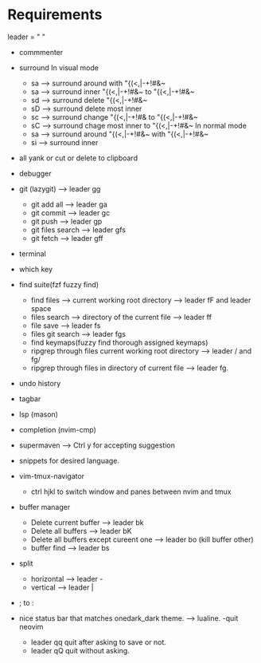 # Requirements

leader = " "
- commmenter
- surround
    In visual mode
    - sa --> surround around with "{(<,\|-+!#&~
    - sa --> surround inner "{(<,\|-+!#&~ to "{(<,\|-+!#&~
    - sd --> surround delete "{(<,\|-+!#&~
    - sD --> surround delete most inner
    - sc --> surround change "{(<,\|-+!#& to "{(<,\|-+!#&~
    - sC --> surround chage most inner to "{(<,\|-+!#&~
    In normal mode
    - sa --> surround around "{(<,\|-+!#&~ with "{(<,\|-+!#&~
    - si --> surround inner 
- all yank or cut or delete to clipboard


- debugger
- git (lazygit) --> leader gg
    - git add all --> leader ga
    - git commit --> leader gc
    - git push --> leader gp
    - git files search --> leader gfs
    - git fetch --> leader gff
- terminal
- which key
- find suite(fzf fuzzy find)
    - find files --> current working root directory --> leader fF and leader space
    - files search --> directory of the current file --> leader ff
    - file save --> leader fs
    - files git search --> leader fgs
    - find keymaps(fuzzy find thorough assigned keymaps)
    - ripgrep through files current working root directory --> leader /  and fg/
    - ripgrep through files in directory of current file --> leader fg.
- undo history
- tagbar
- lsp (mason)
- completion (nvim-cmp)
- supermaven --> Ctrl y for accepting suggestion
- snippets for desired language.
- vim-tmux-navigator
    - ctrl hjkl to switch window and panes between nvim and tmux
- buffer manager
    - Delete current buffer --> leader bk
    - Delete all buffers --> leader bK
    - Delete all buffers except cureent one --> leader bo (kill buffer other)
    - buffer find  --> leader bs
- split
    - horizontal --> leader -
    - vertical --> leader |
- ; to :
- nice status bar that matches onedark_dark theme. --> lualine.
-quit neovim
    - leader qq quit after asking to save or not.
    - leader qQ quit without asking.


